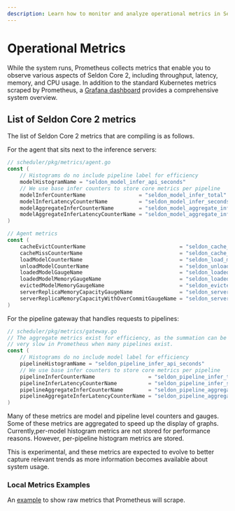 ```yaml
---
description: Learn how to monitor and analyze operational metrics in Seldon Core 2 using Prometheus and Grafana. This comprehensive guide covers model and pipeline performance metrics, resource utilization tracking, cache management, memory monitoring, and best practices for collecting and visualizing ML serving metrics in production environments.
---
```


# Operational Metrics

While the system runs, Prometheus collects metrics that enable you to observe various aspects of Seldon Core 2, including throughput, latency, memory, and CPU usage. In addition to the standard Kubernetes metrics scraped by Prometheus, a [Grafana dashboard](observability.md/#grafana) provides a comprehensive system overview.

## List of Seldon Core 2 metrics

The list of Seldon Core 2 metrics that are compiling is as follows.

For the agent that sits next to the inference servers:

```go
// scheduler/pkg/metrics/agent.go
const (
	// Histograms do no include pipeline label for efficiency
	modelHistogramName = "seldon_model_infer_api_seconds"
	// We use base infer counters to store core metrics per pipeline
	modelInferCounterName                 = "seldon_model_infer_total"
	modelInferLatencyCounterName          = "seldon_model_infer_seconds_total"
	modelAggregateInferCounterName        = "seldon_model_aggregate_infer_total"
	modelAggregateInferLatencyCounterName = "seldon_model_aggregate_infer_seconds_total"
)

// Agent metrics
const (
	cacheEvictCounterName                              = "seldon_cache_evict_count"
	cacheMissCounterName                               = "seldon_cache_miss_count"
	loadModelCounterName                               = "seldon_load_model_counter"
	unloadModelCounterName                             = "seldon_unload_model_counter"
	loadedModelGaugeName                               = "seldon_loaded_model_gauge"
	loadedModelMemoryGaugeName                         = "seldon_loaded_model_memory_bytes_gauge"
	evictedModelMemoryGaugeName                        = "seldon_evicted_model_memory_bytes_gauge"
	serverReplicaMemoryCapacityGaugeName               = "seldon_server_replica_memory_capacity_bytes_gauge"
	serverReplicaMemoryCapacityWithOverCommitGaugeName = "seldon_server_replica_memory_capacity_overcommit_bytes_gauge"
)
```

For the pipeline gateway that handles requests to pipelines:

```go
// scheduler/pkg/metrics/gateway.go
// The aggregate metrics exist for efficiency, as the summation can be
// very slow in Prometheus when many pipelines exist.
const (
	// Histograms do no include model label for efficiency
	pipelineHistogramName = "seldon_pipeline_infer_api_seconds"
	// We use base infer counters to store core metrics per pipeline
	pipelineInferCounterName                 = "seldon_pipeline_infer_total"
	pipelineInferLatencyCounterName          = "seldon_pipeline_infer_seconds_total"
	pipelineAggregateInferCounterName        = "seldon_pipeline_aggregate_infer_total"
	pipelineAggregateInferLatencyCounterName = "seldon_pipeline_aggregate_infer_seconds_total"
)
```

Many of these metrics are model and pipeline level counters and gauges. Some of these metrics are aggregated to speed up the display of graphs. Currently,per-model histogram metrics are not stored for performance reasons. However, per-pipeline histogram metrics are stored.

This is experimental, and these metrics are expected to evolve to better capture relevant trends as more information becomes available about system usage.


### Local Metrics Examples

An [example](./local-metrics-test.md) to show raw metrics that Prometheus will scrape.
